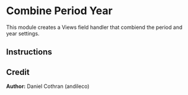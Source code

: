 # Combine Period Year

This module creates a Views field handler that combiend the period and year
settings.

## Instructions



## Credit
**Author:** Daniel Cothran (andileco)
